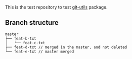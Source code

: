 This is the test repository to test [git-utils]() package.

## Branch structure
```
master
├── feat-b-txt
│   └── feat-c-txt
├── feat-d-txt // merged in the master, and not deleted
└── feat-e-txt // master merged
```
